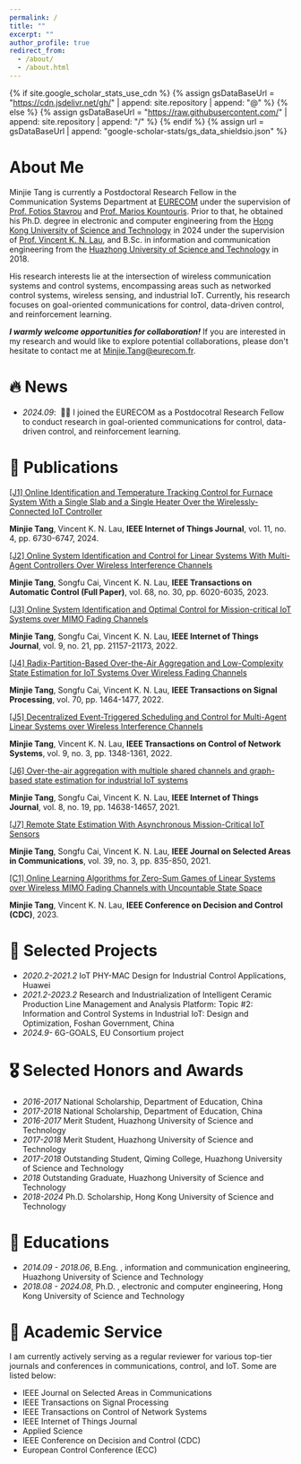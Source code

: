 ```yaml
---
permalink: /
title: ""
excerpt: ""
author_profile: true
redirect_from: 
  - /about/
  - /about.html
---
```


{% if site.google_scholar_stats_use_cdn %}
{% assign gsDataBaseUrl = "https://cdn.jsdelivr.net/gh/" | append: site.repository | append: "@" %}
{% else %}
{% assign gsDataBaseUrl = "https://raw.githubusercontent.com/" | append: site.repository | append: "/" %}
{% endif %}
{% assign url = gsDataBaseUrl | append: "google-scholar-stats/gs_data_shieldsio.json" %}

# About Me

Minjie Tang is currently a Postdoctoral Research Fellow in the Communication Systems Department at <a href='https://www.eurecom.fr/'>EURECOM</a> under the supervision of <a href='http://photios-stavrou.com/'>Prof. Fotios Stavrou</a> and <a href='https://scholar.google.com/citations?user=QG9iXtUAAAAJ&hl=en'>Prof. Marios Kountouris</a>. Prior to that, he obtained his Ph.D. degree in electronic and computer engineering from the <a href='https://hkust.edu.hk/'>Hong Kong University of Science and Technology</a> in 2024 under the supervision of <a href='https://eeknlau.home.ece.ust.hk/HKUST-Office-HomePage/HKUST_Home.html'>Prof. Vincent K. N. Lau</a>, and B.Sc. in information and communication engineering from the <a href='https://hust.edu.cn/'>Huazhong University of Science and Technology</a> in 2018.

His research interests lie at the intersection of wireless communication systems and control systems, encompassing areas such as networked control systems, wireless sensing, and industrial IoT. Currently, his research focuses on goal-oriented communications for control, data-driven control, and reinforcement learning.

***I warmly welcome opportunities for collaboration!*** If you are interested in my research and would like to explore potential collaborations, please don't hesitate to contact me at Minjie.Tang@eurecom.fr.



# 🔥 News
- *2024.09*: &nbsp;🎉🎉 I joined the EURECOM as a Postdocotral Research Fellow to conduct research in goal-oriented communications for control, data-driven control, and reinforcement learning.



# 📝 Publications 


[[J1] Online Identification and Temperature Tracking Control for Furnace System With a Single Slab and a Single Heater Over the Wirelessly-Connected IoT Controller](https://ieeexplore.ieee.org/abstract/document/10239511)

**Minjie Tang**, Vincent K. N. Lau, **IEEE Internet of Things Journal**, vol. 11, no. 4, pp. 6730-6747, 2024.


[[J2] Online System Identification and Control for Linear Systems With Multi-Agent Controllers Over Wireless Interference Channels](https://ieeexplore.ieee.org/abstract/document/9998988)

**Minjie Tang**, Songfu Cai, Vincent K. N. Lau, **IEEE Transactions on Automatic Control (Full Paper)**, vol. 68, no. 30, pp. 6020-6035, 2023.


[[J3] Online System Identification and Optimal Control for Mission-critical IoT Systems over MIMO Fading Channels](https://ieeexplore.ieee.org/abstract/document/9777769)

**Minjie Tang**, Songfu Cai, Vincent K. N. Lau, **IEEE Internet of Things Journal**, vol. 9, no. 21, pp. 21157-21173, 2022.



[[J4] Radix-Partition-Based Over-the-Air Aggregation and Low-Complexity State Estimation for IoT Systems Over Wireless Fading Channels](https://ieeexplore.ieee.org/abstract/document/9735326)

**Minjie Tang**, Songfu Cai, Vincent K. N. Lau, **IEEE Transactions on Signal Processing**, vol. 70, pp. 1464-1477, 2022.


[[J5] Decentralized Event-Triggered Scheduling and Control for Multi-Agent Linear Systems over Wireless Interference Channels](https://ieeexplore.ieee.org/abstract/document/9720089)

**Minjie Tang**, Vincent K. N. Lau, **IEEE Transactions on Control of Network Systems**, vol. 9, no. 3, pp. 1348-1361, 2022.


[[J6] Over-the-air aggregation with multiple shared channels and graph-based state estimation for industrial IoT systems](https://ieeexplore.ieee.org/abstract/document/9395697)

**Minjie Tang**, Songfu Cai, Vincent K. N. Lau, **IEEE Internet of Things Journal**, vol. 8, no. 19, pp. 14638-14657, 2021.


[[J7] Remote State Estimation With Asynchronous Mission-Critical IoT Sensors](https://ieeexplore.ieee.org/abstract/document/9174850)

**Minjie Tang**, Songfu Cai, Vincent K. N. Lau, **IEEE Journal on Selected Areas in Communications**, vol. 39, no. 3, pp. 835-850, 2021.

[[C1] Online Learning Algorithms for Zero-Sum Games of Linear Systems over Wireless MIMO Fading Channels with Uncountable State Space](https://ieeexplore.ieee.org/abstract/document/10383297)

**Minjie Tang**,  Vincent K. N. Lau, **IEEE Conference on Decision and Control (CDC)**,  2023.


# 📝 Selected Projects 

- *2020.2-2021.2* IoT PHY-MAC Design for Industrial Control Applications, Huawei
- *2021.2-2023.2*  Research and Industrialization of Intelligent Ceramic Production Line Management and Analysis Platform: Topic #2: Information and Control Systems in Industrial IoT: Design and Optimization, Foshan Government, China
- *2024.9-* 6G-GOALS, EU Consortium project  




# 🎖 Selected Honors and Awards

- *2016-2017* National Scholarship, Department of Education, China
- *2017-2018*  National Scholarship, Department of Education, China
- *2016-2017* Merit Student, Huazhong University of Science and Technology
- *2017-2018* Merit Student, Huazhong University of Science and Technology
- *2017-2018* Outstanding Student, Qiming College, Huazhong University of Science and Technology
- *2018* Outstanding Graduate, Huazhong University of Science and Technology
- *2018-2024* Ph.D. Scholarship, Hong Kong University of Science and Technology


# 📖 Educations
- *2014.09 - 2018.06*, B.Eng. , information and communication engineering, Huazhong University of Science and Technology
- *2018.08 - 2024.08*, Ph.D. , electronic and computer engineering, Hong Kong University of Science and Technology

# 💬 Academic Service

I am currently actively serving as a regular reviewer for various top-tier journals and conferences  in communications, control, and IoT. Some are listed below:
- IEEE Journal on Selected Areas in Communications
- IEEE Transactions on Signal Processing
- IEEE Transactions on Control of Network Systems
- IEEE Internet of Things Journal
- Applied Science
- IEEE Conference on Decision and Control (CDC)
- European Control Conference (ECC)



